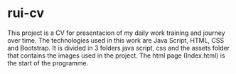 # rui-cv
This project is a CV for presentacion of my daily work training and journey over time.
The technologies used in this work are Java Script, HTML, CSS and Bootstrap.
It is divided in 3 folders java script, css and the assets folder that contains the images used in the project.
The html page (Index.html) is the start of the programme.
 
